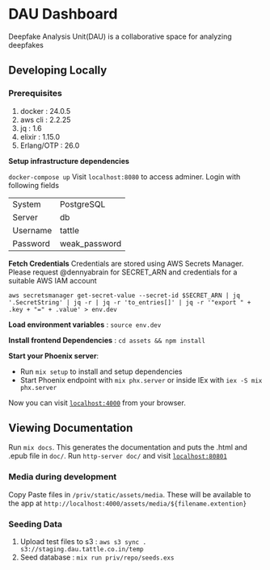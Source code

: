 # DAU Dashboard
Deepfake Analysis Unit(DAU) is a collaborative space for analyzing deepfakes 

## Developing Locally

### Prerequisites
1. docker : 24.0.5
2. aws cli : 2.2.25
3. jq : 1.6
4. elixir : 1.15.0
5. Erlang/OTP : 26.0 

**Setup infrastructure dependencies**

`docker-compose up`
Visit `localhost:8080` to access adminer. Login with following fields

| | |
|---|---|
|System|PostgreSQL|
|Server|db|
|Username|tattle|
|Password|weak_password|

**Fetch Credentials**
Credentials are stored using AWS Secrets Manager. Please request @dennyabrain for SECRET_ARN and credentials for a suitable AWS IAM account
```shell
aws secretsmanager get-secret-value --secret-id $SECRET_ARN | jq '.SecretString' | jq -r | jq -r 'to_entries[]' | jq -r '"export " + .key + "=" + .value' > env.dev
```

**Load environment variables** : `source env.dev` 

**Install frontend Dependencies** : `cd assets && npm install` 

**Start your Phoenix server**:

  * Run `mix setup` to install and setup dependencies
  * Start Phoenix endpoint with `mix phx.server` or inside IEx with `iex -S mix phx.server`

Now you can visit [`localhost:4000`](http://localhost:4000) from your browser.

## Viewing Documentation
Run `mix docs`. This generates the documentation and puts the .html and .epub file in `doc/`. Run `http-server doc/` and visit [`localhost:80801`](http://localhost:8081) 


### Media during development
Copy Paste files in `/priv/static/assets/media`. These will be available to the app at `http://localhost:4000/assets/media/${filename.extention}`


### Seeding Data 
1. Upload test files to s3 : `aws s3 sync . s3://staging.dau.tattle.co.in/temp`
2. Seed database : `mix run priv/repo/seeds.exs`